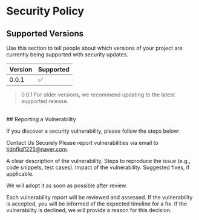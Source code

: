 # Security Policy

## Supported Versions

Use this section to tell people about which versions of your project are
currently being supported with security updates.

| Version | Supported          |
| ------- | ------------------ |
| 0.0.1   | :white_check_mark: |
> 0.0.1 For older versions, we recommend updating to the latest supported release.

<br>
## Reporting a Vulnerability

If you discover a security vulnerability, please follow the steps below:

Contact Us Securely Please report vulnerabilities via email to tjdnfkd1225@naver.com.

A clear description of the vulnerability. Steps to reproduce the issue (e.g., code snippets, test cases). Impact of the vulnerability. Suggested fixes, if applicable.

We will adopt it as soon as possible after review.

 Each vulnerability report will be reviewed and assessed. If the vulnerability is accepted, you will be informed of the expected timeline for a fix. If the vulnerability is declined, we will provide a reason for this decision.



